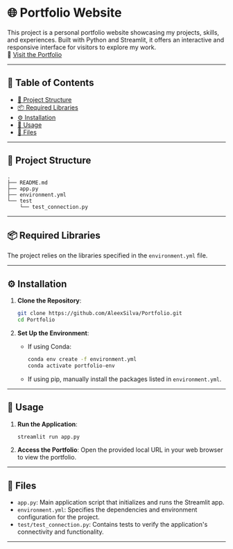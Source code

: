 # 🌐 Portfolio Website

This project is a personal portfolio website showcasing my projects, skills, and experiences. Built with Python and Streamlit, it offers an interactive and responsive interface for visitors to explore my work.  
🔗 [Visit the Portfolio](<!-- PORTFOLIO LINK HERE -->)

---

## 📑 Table of Contents

- [📂 Project Structure](#-project-structure)
- [📦 Required Libraries](#-required-libraries)
- [⚙️ Installation](#️-installation)
- [🚀 Usage](#-usage)
- [📄 Files](#-files)

---

## 📂 Project Structure

```plaintext
.
├── README.md
├── app.py
├── environment.yml
└── test
    └── test_connection.py
```

---

## 📦 Required Libraries

The project relies on the libraries specified in the `environment.yml` file.

---

## ⚙️ Installation

1. **Clone the Repository**:
   ```bash
   git clone https://github.com/AleexSilva/Portfolio.git
   cd Portfolio
   ```

2. **Set Up the Environment**:
   - If using Conda:
     ```bash
     conda env create -f environment.yml
     conda activate portfolio-env
     ```
   - If using pip, manually install the packages listed in `environment.yml`.

---

## 🚀 Usage

1. **Run the Application**:
   ```bash
   streamlit run app.py
   ```

2. **Access the Portfolio**:
   Open the provided local URL in your web browser to view the portfolio.

---

## 📄 Files

- `app.py`: Main application script that initializes and runs the Streamlit app.
- `environment.yml`: Specifies the dependencies and environment configuration for the project.
- `test/test_connection.py`: Contains tests to verify the application's connectivity and functionality.

---
